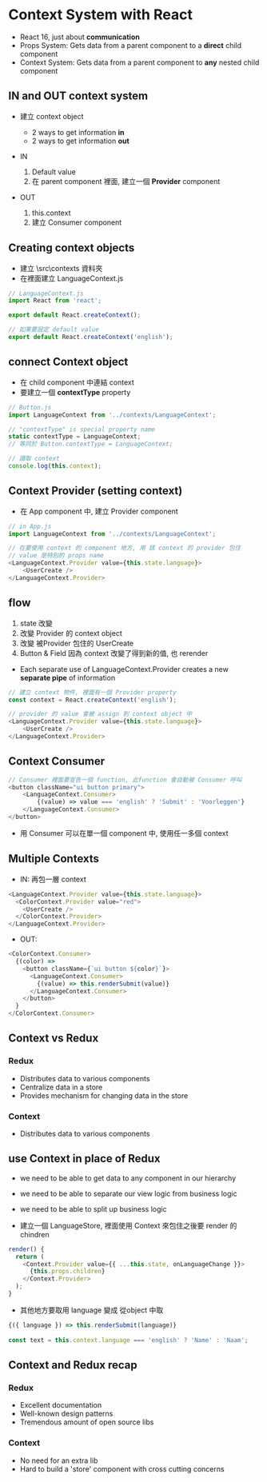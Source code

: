 # Context System with React

- React 16, just about __communication__
- Props System: Gets data from a parent component to a __direct__ child component
- Context System: Gets data from a parent component to __any__ nested child component

## IN and OUT context system

- 建立 context object
  - 2 ways to get information __in__
  - 2 ways to get information __out__

- IN
  1. Default value
  2. 在 parent component 裡面, 建立一個 __Provider__ component
- OUT
  1. this.context
  2. 建立 Consumer component  

## Creating context objects

- 建立 \src\contexts 資料夾
- 在裡面建立 LanguageContext.js

```js
// LanguageContext.js
import React from 'react';

export default React.createContext();

// 如果要設定 default value
export default React.createContext('english');
```

## connect Context object

- 在 child component 中連結 context
- 要建立一個 __contextType__ property

```js
// Button.js
import LanguageContext from '../contexts/LanguageContext';

// "contextType" is special property name
static contextType = LanguageContext;
// 等同於 Button.contextType = LanguageContext;

// 讀取 context
console.log(this.context);
```

## Context Provider (setting context) 

- 在 App component 中, 建立 Provider component

```js
// in App.js
import LanguageContext from '../contexts/LanguageContext';

// 在要使用 context 的 component 地方, 用 該 context 的 provider 包住
// value 是特別的 props name
<LanguageContext.Provider value={this.state.language}>
    <UserCreate />
</LanguageContext.Provider>
```

## flow

1. state 改變
2. 改變 Provider 的 context object
3. 改變 被Provider 包住的 UserCreate
4. Button & Field 因為 context 改變了得到新的值, 也 rerender

- Each separate use of LanguageContext.Provider creates a new __separate pipe__ of information

```js
// 建立 context 物件, 裡面有一個 Provider property
const context = React.createContext('english');

// provider 的 value 會被 assign 到 context object 中
<LanguageContext.Provider value={this.state.language}>
    <UserCreate />
</LanguageContext.Provider>

```

## Context Consumer

```js
// Consumer 裡面要宣告一個 function, 此function 會自動被 Consumer 呼叫
<button className="ui button primary">
    <LanguageContext.Consumer>
        {(value) => value === 'english' ? 'Submit' : 'Voorleggen'}                
    </LanguageContext.Consumer>
</button>
```



- 用 Consumer 可以在單一個 component 中, 使用任一多個 context

## Multiple Contexts

- IN: 再包一層 context

```js
<LanguageContext.Provider value={this.state.language}>
  <ColorContext.Provider value="red">
    <UserCreate />
  </ColorContext.Provider>
</LanguageContext.Provider>
```

- OUT:

```js
<ColorContext.Consumer>
  {(color) =>
    <button className={`ui button ${color}`}>
      <LanguageContext.Consumer>
        {(value) => this.renderSubmit(value)}                
      </LanguageContext.Consumer>
    </button>
  }                
</ColorContext.Consumer>
```

## Context vs Redux

### Redux

- Distributes data to various components
- Centralize data in a store
- Provides mechanism for changing data in the store

### Context

- Distributes data to various components

## use Context in place of Redux

- we need to be able to get data to any component in our hierarchy
- we need to be able to separate our view logic from business logic
- we need to be able to split up business logic

- 建立一個 LanguageStore, 裡面使用 Context 來包住之後要 render 的 chindren 

```js
render() {
  return (
    <Context.Provider value={{ ...this.state, onLanguageChange }}>
      {this.props.children}
    </Context.Provider>
  );
}
```

- 其他地方要取用 language 變成 從object 中取 

```js
{({ language }) => this.renderSubmit(language)}                
     
const text = this.context.language === 'english' ? 'Name' : 'Naam'; 
```

## Context and Redux recap 

### Redux 

- Excellent documentation
- Well-known design patterns
- Tremendous amount of open source libs

### Context

- No need for an extra lib
- Hard to build a 'store' component with cross cutting concerns
